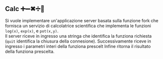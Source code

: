 ## Calc ➕➖✖➗🔢

Si vuole implementare un'applicazione server basata sulla funzione fork che fornisca un servizio di calcolatrice
scientifica che implementa le funzioni `log(x)`, `exp(x)`, e `pot(x,y)`.  
Il server riceve in ingresso una stringa che identifica la funziona richiesta (`quit` identifica la chiusura della connesione).
Successivamente riceve in ingresso i parametri interi della funziona prescelt
Infine ritorna il risultato della funziona prescelta.  